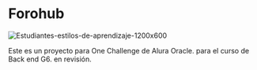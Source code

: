 # Forohub

![Estudiantes-estilos-de-aprendizaje-1200x600](https://github.com/user-attachments/assets/b56dafe1-eeb0-4dae-ab2b-e6995e8e8952)

Este es un proyecto para One Challenge de Alura Oracle. para el curso de Back end G6.
en revisión.
